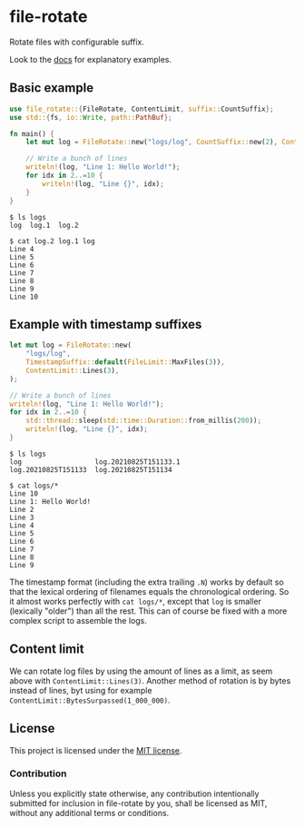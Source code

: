 # file-rotate

Rotate files with configurable suffix.

Look to the [docs](https://docs.rs/file-rotate/0.5.0/file_rotate/) for explanatory examples.

## Basic example

```rust
use file_rotate::{FileRotate, ContentLimit, suffix::CountSuffix};
use std::{fs, io::Write, path::PathBuf};

fn main() {
    let mut log = FileRotate::new("logs/log", CountSuffix::new(2), ContentLimit::Lines(3));

    // Write a bunch of lines
    writeln!(log, "Line 1: Hello World!");
    for idx in 2..=10 {
        writeln!(log, "Line {}", idx);
    }
}
```

```
$ ls logs
log  log.1  log.2

$ cat log.2 log.1 log
Line 4
Line 5
Line 6
Line 7
Line 8
Line 9
Line 10
```

## Example with timestamp suffixes

```rust
let mut log = FileRotate::new(
    "logs/log",
    TimestampSuffix::default(FileLimit::MaxFiles(3)),
    ContentLimit::Lines(3),
);

// Write a bunch of lines
writeln!(log, "Line 1: Hello World!");
for idx in 2..=10 {
    std::thread::sleep(std::time::Duration::from_millis(200));
    writeln!(log, "Line {}", idx);
}
```

```
$ ls logs
log                  log.20210825T151133.1
log.20210825T151133  log.20210825T151134

$ cat logs/*
Line 10
Line 1: Hello World!
Line 2
Line 3
Line 4
Line 5
Line 6
Line 7
Line 8
Line 9
```

The timestamp format (including the extra trailing `.N`) works by default so that the lexical ordering of filenames equals the chronological ordering.
So it almost works perfectly with `cat logs/*`, except that `log` is smaller (lexically "older") than all the rest. This can of course be fixed with a more complex script to assemble the logs.


## Content limit

We can rotate log files by using the amount of lines as a limit, as seem above with `ContentLimit::Lines(3)`.
Another method of rotation is by bytes instead of lines, byt using for example `ContentLimit::BytesSurpassed(1_000_000)`.

## License

This project is licensed under the [MIT license].

[MIT license]: https://github.com/BourgondAries/file-rotate/blob/master/LICENSE

### Contribution

Unless you explicitly state otherwise, any contribution intentionally submitted
for inclusion in file-rotate by you, shall be licensed as MIT, without any additional
terms or conditions.

